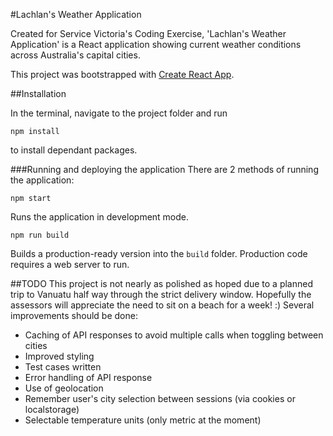 #Lachlan's Weather Application

Created for Service Victoria's Coding Exercise, 'Lachlan's Weather Application' is a React application showing current weather conditions across Australia's capital cities.

This project was bootstrapped with [Create React App](https://github.com/facebook/create-react-app).

##Installation

In the terminal, navigate to the project folder and run

`npm install`

to install dependant packages.

###Running and deploying the application
There are 2 methods of running the application:

`npm start`

Runs the application in development mode.

`npm run build`

Builds a production-ready version into the `build` folder. Production code requires a web server to run.


##TODO
This project is not nearly as polished as hoped due to a planned trip to Vanuatu half way through the strict delivery window. Hopefully the assessors will appreciate the need to sit on a beach for a week! :) Several improvements should be done:

* Caching of API responses to avoid multiple calls when toggling between cities
* Improved styling
* Test cases written
* Error handling of API response
* Use of geolocation
* Remember user's city selection between sessions (via cookies or localstorage)
* Selectable temperature units (only metric at the moment)